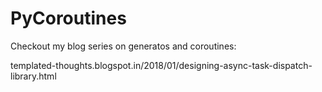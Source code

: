 # PyCoroutines

Checkout my blog series on generatos and coroutines:

templated-thoughts.blogspot.in/2018/01/designing-async-task-dispatch-library.html
